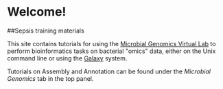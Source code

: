 # Welcome!

##Sepsis training materials

This site contains tutorials for using the
[Microbial Genomics Virtual Lab](http:/genome.edu.au/) to perform bioinformatics
tasks on bacterial "omics" data, either on the Unix command line or using
the [Galaxy](http://galaxyproject.org/) system.

Tutorials on Assembly and Annotation can be found under the *Microbial Genomics* tab in the top panel.
